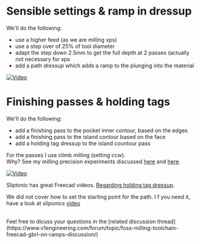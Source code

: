 # Sensible settings & ramp in dressup

We'll do the following:

- use a higher feed (as we are milling xps)
- use a step over of 25% of tool diameter
- adapt the step down 2.5mm to get the full depth at 2 passes (actually not necessary for xps
- add a path *dressup* which adds a ramp to the plunging into the material

[![Video](http://img.youtube.com/vi/m0oiiFteI1w/0.jpg)](https://www.youtube.com/watch?v=m0oiiFteI1w)

# Finishing passes & holding tags

We'll do the following:

- add a finishing pass to the pocket inner contour, based on the edges
- add a finishing pass to the island contour based on the face
- add a holding tag dressup to the island countour pass

For the passes I use climb milling (setting *ccw*).<br>
Why? See my milling precision experiments discussed [here](https://www.v1engineering.com/forum/topic/prcission-issue-when-milling/#post-99178) and [here](https://www.v1engineering.com/forum/topic/prcission-issue-when-milling/#post-99239).

[![Video](http://img.youtube.com/vi/W2zt-Vm-V3s/0.jpg)](https://www.youtube.com/watch?v=W2zt-Vm-V3s)

Sliptonic has great Freecad videos. [Regarding holding tag dressup](https://www.youtube.com/watch?v=JZ4prlR6sps).

We did not cover how to set the starting point for the path. I f you need it, have a look at sliponics [video](https://www.youtube.com/watch?v=k1ezXIaOw60)

<br>
Feel free to dicuss your questions in the [related discussion thread](https://www.v1engineering.com/forum/topic/foss-milling-toolchain-freecad-gbrl-on-ramps-discussion/)

